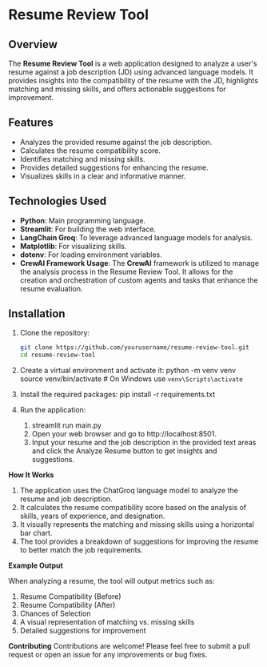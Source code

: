 # Resume Review Tool

## Overview
The **Resume Review Tool** is a web application designed to analyze a user's resume against a job description (JD) using advanced language models. It provides insights into the compatibility of the resume with the JD, highlights matching and missing skills, and offers actionable suggestions for improvement.

## Features
- Analyzes the provided resume against the job description.
- Calculates the resume compatibility score.
- Identifies matching and missing skills.
- Provides detailed suggestions for enhancing the resume.
- Visualizes skills in a clear and informative manner.

## Technologies Used
- **Python**: Main programming language.
- **Streamlit**: For building the web interface.
- **LangChain Groq**: To leverage advanced language models for analysis.
- **Matplotlib**: For visualizing skills.
- **dotenv**: For loading environment variables.
- **CrewAI Framework Usage**: The **CrewAI** framework is utilized to manage the analysis process in the Resume Review Tool. It allows for the creation and orchestration of custom agents and tasks that enhance the resume evaluation.

## Installation
1. Clone the repository:
   ```bash
   git clone https://github.com/yourusername/resume-review-tool.git
   cd resume-review-tool
   
2. Create a virtual environment and activate it:
   python -m venv venv
   source venv/bin/activate  # On Windows use `venv\Scripts\activate`
   
4. Install the required packages:
   pip install -r requirements.txt

5. Run the application:
   1. streamlit run main.py
   2. Open your web browser and go to http://localhost:8501.
   3. Input your resume and the job description in the provided text areas and click the Analyze Resume button to get insights and suggestions.
  
**How It Works**
 1. The application uses the ChatGroq language model to analyze the resume and job description.
 2. It calculates the resume compatibility score based on the analysis of skills, years of experience, and designation.
 3. It visually represents the matching and missing skills using a horizontal bar chart.
 4. The tool provides a breakdown of suggestions for improving the resume to better match the job requirements.

**Example Output**

When analyzing a resume, the tool will output metrics such as:
1. Resume Compatibility (Before)
2. Resume Compatibility (After)
3. Chances of Selection
4. A visual representation of matching vs. missing skills
5. Detailed suggestions for improvement
  
**Contributing**
  Contributions are welcome! Please feel free to submit a pull request or open an issue for any improvements or bug fixes.





